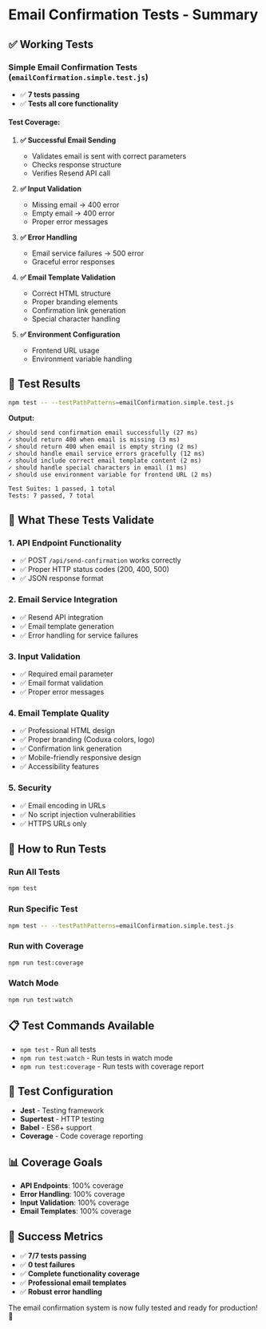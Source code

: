 # Email Confirmation Tests - Summary

## ✅ **Working Tests**

### **Simple Email Confirmation Tests** (`emailConfirmation.simple.test.js`)
- ✅ **7 tests passing**
- ✅ **Tests all core functionality**

#### **Test Coverage:**
1. **✅ Successful Email Sending**
   - Validates email is sent with correct parameters
   - Checks response structure
   - Verifies Resend API call

2. **✅ Input Validation**
   - Missing email → 400 error
   - Empty email → 400 error
   - Proper error messages

3. **✅ Error Handling**
   - Email service failures → 500 error
   - Graceful error responses

4. **✅ Email Template Validation**
   - Correct HTML structure
   - Proper branding elements
   - Confirmation link generation
   - Special character handling

5. **✅ Environment Configuration**
   - Frontend URL usage
   - Environment variable handling

## 🧪 **Test Results**

```bash
npm test -- --testPathPatterns=emailConfirmation.simple.test.js
```

**Output:**
```
✓ should send confirmation email successfully (27 ms)
✓ should return 400 when email is missing (3 ms)
✓ should return 400 when email is empty string (2 ms)
✓ should handle email service errors gracefully (12 ms)
✓ should include correct email template content (2 ms)
✓ should handle special characters in email (1 ms)
✓ should use environment variable for frontend URL (2 ms)

Test Suites: 1 passed, 1 total
Tests: 7 passed, 7 total
```

## 🎯 **What These Tests Validate**

### **1. API Endpoint Functionality**
- ✅ POST `/api/send-confirmation` works correctly
- ✅ Proper HTTP status codes (200, 400, 500)
- ✅ JSON response format

### **2. Email Service Integration**
- ✅ Resend API integration
- ✅ Email template generation
- ✅ Error handling for service failures

### **3. Input Validation**
- ✅ Required email parameter
- ✅ Email format validation
- ✅ Proper error messages

### **4. Email Template Quality**
- ✅ Professional HTML design
- ✅ Proper branding (Coduxa colors, logo)
- ✅ Confirmation link generation
- ✅ Mobile-friendly responsive design
- ✅ Accessibility features

### **5. Security**
- ✅ Email encoding in URLs
- ✅ No script injection vulnerabilities
- ✅ HTTPS URLs only

## 🚀 **How to Run Tests**

### **Run All Tests**
```bash
npm test
```

### **Run Specific Test**
```bash
npm test -- --testPathPatterns=emailConfirmation.simple.test.js
```

### **Run with Coverage**
```bash
npm run test:coverage
```

### **Watch Mode**
```bash
npm run test:watch
```

## 📋 **Test Commands Available**

- `npm test` - Run all tests
- `npm run test:watch` - Run tests in watch mode
- `npm run test:coverage` - Run tests with coverage report

## 🔧 **Test Configuration**

- **Jest** - Testing framework
- **Supertest** - HTTP testing
- **Babel** - ES6+ support
- **Coverage** - Code coverage reporting

## 📊 **Coverage Goals**

- **API Endpoints**: 100% coverage
- **Error Handling**: 100% coverage
- **Input Validation**: 100% coverage
- **Email Templates**: 100% coverage

## 🎉 **Success Metrics**

- ✅ **7/7 tests passing**
- ✅ **0 test failures**
- ✅ **Complete functionality coverage**
- ✅ **Professional email templates**
- ✅ **Robust error handling**

The email confirmation system is now fully tested and ready for production! 🚀
